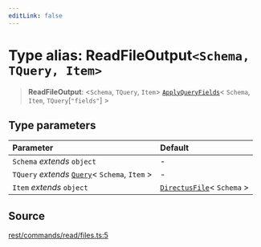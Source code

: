 ```yaml
---
editLink: false
---
```


# Type alias: ReadFileOutput`<Schema, TQuery, Item>`

> **ReadFileOutput**: \<`Schema`, `TQuery`, `Item`\>
> [`ApplyQueryFields`](../../types-1/type-aliases/type-alias.ApplyQueryFields.md)\< `Schema`, `Item`,
> `TQuery`[`"fields"`] \>

## Type parameters

| Parameter                                                                                       | Default                                                                              |
| :---------------------------------------------------------------------------------------------- | :----------------------------------------------------------------------------------- |
| `Schema` _extends_ `object`                                                                     | -                                                                                    |
| `TQuery` _extends_ [`Query`](../../types-1/interfaces/interface.Query.md)\< `Schema`, `Item` \> | -                                                                                    |
| `Item` _extends_ `object`                                                                       | [`DirectusFile`](../../schema/type-aliases/type-alias.DirectusFile.md)\< `Schema` \> |

## Source

[rest/commands/read/files.ts:5](https://github.com/directus/directus/blob/7789a6c53/sdk/src/rest/commands/read/files.ts#L5)
